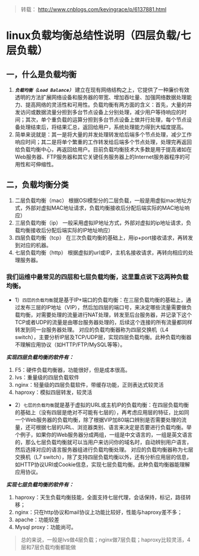 > 转载： http://www.cnblogs.com/kevingrace/p/6137881.html

# linux负载均衡总结性说明（四层负载/七层负载）

## 一，什么是负载均衡
1. ***`负载均衡（Load Balance）`*** 建立在现有网络结构之上，它提供了一种廉价有效透明的方法扩展网络设备和服务器的带宽、增加吞吐量、加强网络数据处理能力、提高网络的灵活性和可用性。负载均衡有两方面的含义：首先，大量的并发访问或数据流量分担到多台节点设备上分别处理，减少用户等待响应的时间；其次，单个重负载的运算分担到多台节点设备上做并行处理，每个节点设备处理结束后，将结果汇总，返回给用户，系统处理能力得到大幅度提高。
2. 简单来说就是：其一是将大量的并发处理转发给后端多个节点处理，减少工作响应时间；其二是将单个繁重的工作转发给后端多个节点处理，处理完再返回给负载均衡中心，再返回给用户。目前负载均衡技术大多数是用于提高诸如在Web服务器、FTP服务器和其它关键任务服务器上的Internet服务器程序的可用性和可伸缩性。


## 二，负载均衡分类
1. 二层负载均衡（mac）
根据OSI模型分的二层负载，一般是用虚拟mac地址方式，外部对虚拟MAC地址请求，负载均衡接收后分配后端实际的MAC地址响应）
2. 三层负载均衡（ip）
一般采用虚拟IP地址方式，外部对虚拟的ip地址请求，负载均衡接收后分配后端实际的IP地址响应）
3. 四层负载均衡（tcp）
在三次负载均衡的基础上，用ip+port接收请求，再转发到对应的机器。
4. 七层负载均衡（http）
根据虚拟的url或IP，主机名接收请求，再转向相应的处理服务器。

### 我们运维中最常见的四层和七层负载均衡，这里重点说下这两种负载均衡。
- 1）`四层的负载均衡`就是基于IP+端口的负载均衡：在三层负载均衡的基础上，通过发布三层的IP地址（VIP），然后加四层的端口号，来决定哪些流量需要做负载均衡，对需要处理的流量进行NAT处理，转发至后台服务器，并记录下这个TCP或者UDP的流量是由哪台服务器处理的，后续这个连接的所有流量都同样转发到同一台服务器处理。
对应的负载均衡器称为四层交换机（L4 switch），主要分析IP层及TCP/UDP层，实现四层负载均衡。此种负载均衡器不理解应用协议（如HTTP/FTP/MySQL等等）。

***实现四层负载均衡的软件有：***
1. F5：硬件负载均衡器，功能很好，但是成本很高。
2. lvs：重量级的四层负载软件
3. nginx：轻量级的四层负载软件，带缓存功能，正则表达式较灵活
4. haproxy：模拟四层转发，较灵活
- 2）`七层的负载均衡`就是基于虚拟的URL或主机IP的负载均衡：在四层负载均衡的基础上（没有四层是绝对不可能有七层的），再考虑应用层的特征，比如同一个Web服务器的负载均衡，除了根据VIP加80端口辨别是否需要处理的流量，还可根据七层的URL、浏览器类别、语言来决定是否要进行负载均衡。举个例子，如果你的Web服务器分成两组，一组是中文语言的，一组是英文语言的，那么七层负载均衡就可以当用户来访问你的域名时，自动辨别用户语言，然后选择对应的语言服务器组进行负载均衡处理。
对应的负载均衡器称为七层交换机（L7 switch），除了支持四层负载均衡以外，还有分析应用层的信息，如HTTP协议URI或Cookie信息，实现七层负载均衡。此种负载均衡器能理解应用协议。

***实现七层负载均衡的软件有：***
1. haproxy：天生负载均衡技能，全面支持七层代理，会话保持，标记，路径转移；
2. nginx：只在http协议和mail协议上功能比较好，性能与haproxy差不多；
3. apache：功能较差
4. Mysql proxy：功能尚可。

> 总的来说，一般是lvs做4层负载；nginx做7层负载；haproxy比较灵活，4层和7层负载均衡都能做
